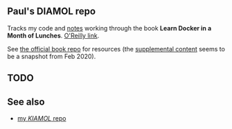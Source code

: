 ## Paul's **DIAMOL** repo

Tracks my code and [notes](/notes.md) working through the book **Learn Docker in a Month of Lunches**. [O'Reilly link](https://learning.oreilly.com/library/view/learn-docker-in/9781617297052/).

See [the official book repo](https://github.com/sixeyed/diamol.git) for resources (the [supplemental content](https://www.manning.com/downloads/2057) seems to be a snapshot from Feb 2020).

## TODO

## See also
* [my *KIAMOL* repo](https://github.com/paulkaefer/kiamol_code)
